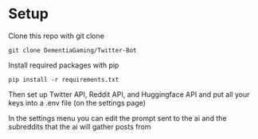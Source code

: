 # Setup
Clone this repo with git clone
```
git clone DementiaGaming/Twitter-Bot
```
Install required packages with pip
```
pip install -r requirements.txt
```
Then set up Twitter API, Reddit API, and Huggingface API and put all your keys into a .env file (on the settings page)

In the settings menu you can edit the prompt sent to the ai and the subreddits that the ai will gather posts from
